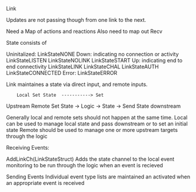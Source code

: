 

Link

Updates are not passing though from one link to the next.

Need a Map of actions and reactions
Also need to map out Recv


State consists of 

Uninitalized:
    LinkStateNONE
Down: indicating no connection or activity
    LinkStateLISTEN
    LinkStateNOLINK
    LinkStateSTART
Up: indicating end to end connectivity
    LinkStateLINK
    LinkStateCHAL
    LinkStateAUTH
    LinkStateCONNECTED
Error:
    LinkStateERROR


Link maintaines a state via direct input, and remote inputs.


        Local Set State  -----------> Set
Upstream Remote Set State -> Logic -> State -> Send State downstream

Generally local and remote sets should not happen at the same time.
Local can be used to manage local state and pass downstream or to set an initial state
Remote should be used to manage one or more upstream targets through the logic


Receiving Events:

AddLink<Type>Ch(LinkStateStruct)
Adds the state channel to the local event monitoring to be run through the logic when an event is recieved


Sending Events
Individual event type lists are maintained an activated when an appropriate event is received

